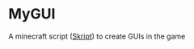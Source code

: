# MyGUI
A minecraft script ([Skript](https://github.com/SkriptLang/Skript/)) to create GUIs in the game
